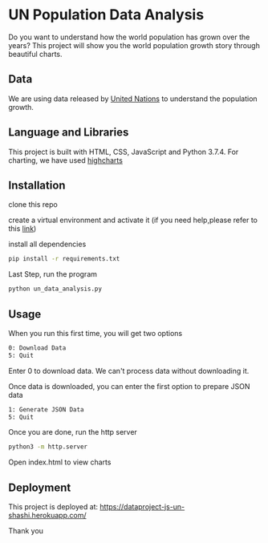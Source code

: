 # UN Population Data Analysis

Do you want to understand how the world population has grown over the years? This project will show you the world population growth story through beautiful charts.  

## Data

We are using data released by [United Nations]( https://datahub.io/core/population-growth-estimates-and-projections/r/population-estimates.csv) to understand the population growth.

## Language and Libraries

This project is built with HTML, CSS, JavaScript and Python 3.7.4. For charting, we have used [highcharts]( https://www.highcharts.com/)


## Installation

clone this repo

create a virtual environment and activate it (if you need help,please refer to this [link]( https://packaging.python.org/guides/installing-using-pip-and-virtual-environments/))

install all dependencies

```bash
pip install -r requirements.txt
```

Last Step, run the program 

```bash
python un_data_analysis.py
```

## Usage
When you run this first time, you will get two options

```bash
0: Download Data
5: Quit
```


Enter 0 to download data. We can't process data without downloading it.

Once data is downloaded, you can enter the first option to prepare JSON data

```bash
1: Generate JSON Data
5: Quit 
```

Once you are done, run the http server

```bash
python3 -m http.server
```

Open index.html to view charts


## Deployment

This project is deployed at: https://dataproject-js-un-shashi.herokuapp.com/ 


Thank you 


